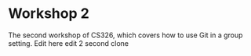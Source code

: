 # Workshop 2

The second workshop of CS326, which covers how to use Git in a group setting.
Edit here
edit 2 second clone
